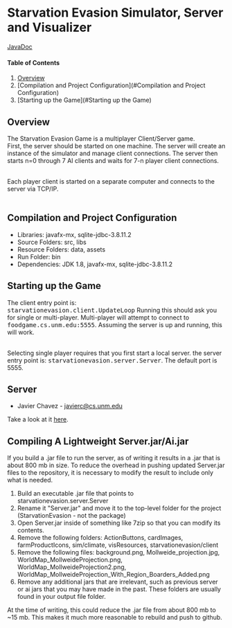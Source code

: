 # Starvation Evasion Simulator, Server and Visualizer

[JavaDoc](http://castellanos70.github.io/StarvationEvasion/)

#### Table of Contents

1. [Overview](#overview)
2. [Compilation and Project Configuration](#Compilation and Project Configuration)
3. [Starting up the Game](#Starting up the Game)

## Overview

The Starvation Evasion Game is a multiplayer Client/Server game.<br>
First, the server should be started on one machine. The server will create an instance
of the simulator and manage client connections. The server then starts n=0 through
7 AI clients and waits for 7-n player client connections.<br><br>

Each player client is started on a separate computer and connects to the server via TCP/IP.<br><br>


## Compilation and Project Configuration

<ul>
<li>Libraries: javafx-mx, sqlite-jdbc-3.8.11.2</li>
<li>Source Folders: src, libs</li>
<li>Resource Folders: data, assets</li>
<li>Run Folder: bin</li>
<li>Dependencies: JDK 1.8, javafx-mx, sqlite-jdbc-3.8.11.2</li>
</ul>

## Starting up the Game
The client entry point is:<br>
<tt>starvationevasion.client.UpdateLoop</tt> Running this should ask you for single or multi-player.
Multi-player will attempt to connect to <tt>foodgame.cs.unm.edu:5555</tt>.
Assuming the server is up and running, this will work. <br><br>

Selecting single player requires that you first start a local server. the server entry point is:
<tt>starvationevasion.server.Server</tt>. The default port is 5555.

## Server
* Javier Chavez - javierc@cs.unm.edu

Take a look at it [here](https://github.com/castellanos70/StarvationEvasion/tree/master/src/starvationevasion/server).

## Compiling A Lightweight Server.jar/Ai.jar

If you build a .jar file to run the server, as of writing it results in a .jar that is about 800 mb in size. To reduce the overhead in pushing updated Server.jar files to the repository, it is necessary to modify the result to include only what is needed.

1. Build an executable .jar file that points to starvationevasion.server.Server
2. Rename it "Server.jar" and move it to the top-level folder for the project (StarvationEvasion - not the package)
3. Open Server.jar inside of something like 7zip so that you can modify its contents.
4. Remove the following folders: ActionButtons, cardImages, farmProductIcons, sim/climate, visResources, starvationevasion/client
5. Remove the following files: background.png, Mollweide_projection.jpg, WorldMap_MollweideProjection.png, WorldMap_MollweideProjection2.png, WorldMap_MollweideProjection_With_Region_Boarders_Added.png
6. Remove any additional jars that are irrelevant, such as previous server or ai jars that you may have made in the past. These folders are usually found in your output file folder.

At the time of writing, this could reduce the .jar file from about 800 mb to ~15 mb. This makes it much more reasonable to rebuild and push to github.



